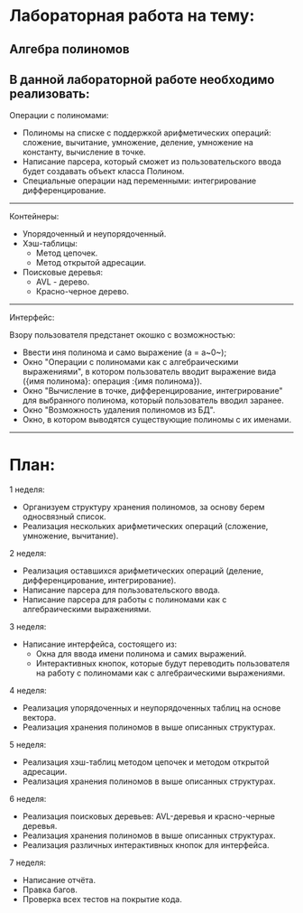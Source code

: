 Лабораторная работа на тему:
============================
Алгебра полиномов
-----------------
В данной лабораторной работе необходимо реализовать:
---
Операции с полиномами:
* Полиномы на списке с поддержкой арифметических операций: сложение, вычитание, умножение, деление, умножение на константу, вычисление в точке.
* Написание парсера, который сможет из пользовательского ввода будет создавать объект класса Полином.
* Специальные операции над переменными: интегрирование дифференцирование.
---
Контейнеры:
* Упорядоченный и неупорядоченный.
* Хэш-таблицы:
    * Метод цепочек.
    * Метод открытой адресации.
* Поисковые деревья:
    * AVL - дерево.
    * Красно-черное дерево.
---
Интерфейс:
  
Взору пользователя предстанет окошко с возможностью: 
* Ввести иня полинома и само выражение (a = a~0~);
* Окно "Операции с полиномами как с алгебраическими выражениями", в котором пользователь вводит выражение вида ({имя полинома}: операция :{имя полинома}).
* Окно "Вычисление в точке, дифференцирование, интегрирование" для выбранного полинома, который пользователь вводил заранее.
* Окно "Возможность удаления полиномов из БД".
* Окно, в котором выводятся существующие полиномы с их именами.
---
План:
=====
1 неделя:
* Организуем структуру хранения полиномов, за основу берем односвязный список.
* Реализация нескольких арифметических операций (сложение, умножение, вычитание).
  
2 неделя:
* Реализация оставшихся арифметических операций (деление, дифференцирование, интегрирование).
* Написание парсера для пользовательского ввода.
* Написание парсера для работы с полиномами как с алгебраическими выражениями.

3 неделя:  
* Написание интерфейса, состоящего из:
    * Окна для ввода имени полинома и самих выражений.
    * Интерактивных кнопок, которые будут переводить пользователя на работу с полиномами как с алгебраическими выражениями.

4 неделя:
* Реализация упорядоченных и неупорядоченных таблиц на основе вектора.
* Реализация хранения полиномов в выше описанных структурах.

5 неделя:
* Реализация хэш-таблиц методом цепочек и методом открытой адресации.
* Реализация хранения полиномов в выше описанных структурах.

6 неделя:
* Реализация поисковых деревьев: AVL-деревья и красно-черные деревья.
* Реализация хранения полиномов в выше описанных структурах.
* Реализация различных интерактивных кнопок для интерфейса.

7 неделя:
* Написание отчёта.
* Правка багов.
* Проверка всех тестов на покрытие кода.
